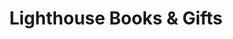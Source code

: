---
title: "Lighthouse Books & Gifts"
url: /wisconsin-rapids/lighthouse-books-and-gifts/
shop: books
---